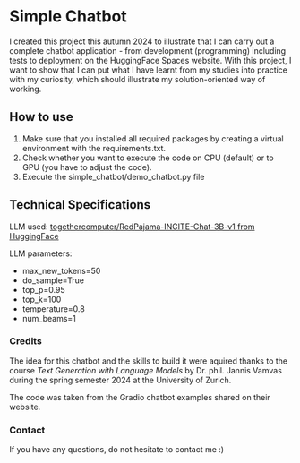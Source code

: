 # Simple Chatbot

I created this project this autumn 2024 to illustrate that I can carry out a complete chatbot application - from development (programming) including tests to deployment on the HuggingFace Spaces website. With this project, I want to show that I can put what I have learnt from my studies into practice with my curiosity, which should illustrate my solution-oriented way of working.


## How to use

1. Make sure that you installed all required packages by creating a virtual environment with the requirements.txt.
2. Check whether you want to execute the code on CPU (default) or to GPU (you have to adjust the code).
3. Execute the simple_chatbot/demo_chatbot.py file


## Technical Specifications

LLM used: [togethercomputer/RedPajama-INCITE-Chat-3B-v1 from HuggingFace](https://huggingface.co/togethercomputer/RedPajama-INCITE-Chat-3B-v1)

LLM parameters:
- max_new_tokens=50
- do_sample=True
- top_p=0.95
- top_k=100
- temperature=0.8
- num_beams=1






### Credits
The idea for this chatbot and the skills to build it were aquired thanks to the course
_Text Generation with Language Models_ by Dr. phil. Jannis Vamvas during the spring semester 2024 at the University of Zurich.

The code was taken from the Gradio chatbot examples shared on their website.

### Contact
If you have any questions, do not hesitate to contact me :)


